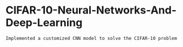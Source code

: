 # CIFAR-10-Neural-Networks-And-Deep-Learning
```
Implemented a customized CNN model to solve the CIFAR-10 problem
```
